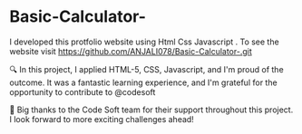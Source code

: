 # Basic-Calculator-
I developed this protfolio website using Html Css Javascript . To see the website visit https://github.com/ANJALI078/Basic-Calculator-.git

🔍 In this project, I applied HTML-5, CSS, Javascript, and I'm proud of the outcome. It was a fantastic learning experience, and I'm grateful for the opportunity to contribute to @codesoft

🙌 Big thanks to the Code Soft team for their support throughout this project. I look forward to more exciting challenges ahead!

